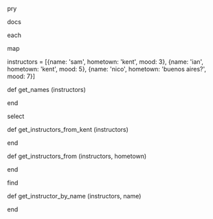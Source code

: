 pry

docs

each

map

instructors = [{name: 'sam', hometown: 'kent', mood: 3}, {name: 'ian', hometown: 'kent', mood: 5}, {name: 'nico', hometown: 'buenos aires?', mood: 7}]

def get_names (instructors)
  
end

select

def get_instructors_from_kent (instructors)
  
end

def get_instructors_from (instructors, hometown)
  
end

find

def get_instructor_by_name (instructors, name)

end
